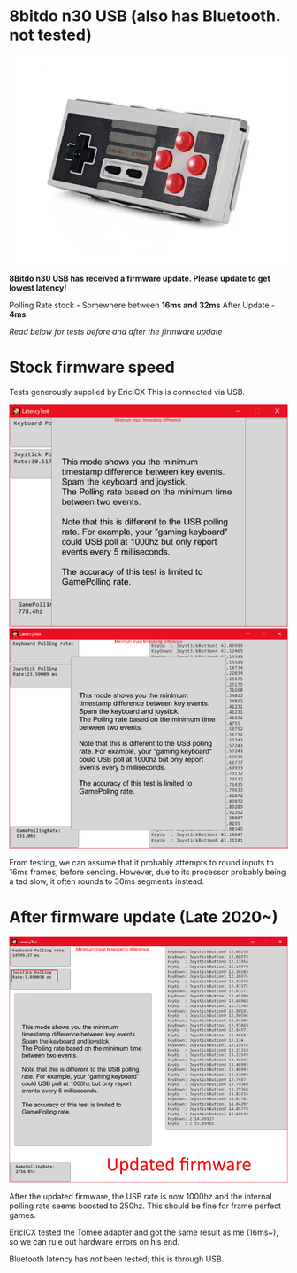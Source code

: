 8bitdo n30 USB (also has Bluetooth. not tested)
===
![image](https://github.com/alex-ong/NESControllerReviews/raw/master/USB/8bitdo_N30/images/face.png)

**8Bitdo n30 USB has received a firmware update. Please update to get lowest latency!**

Polling Rate stock - Somewhere between **16ms and 32ms**
After Update - **4ms**

*Read below for tests before and after the firmware update*

Stock firmware speed
===


Tests generously supplied by EricICX
This is connected via USB.

![image](https://github.com/alex-ong/NESControllerReviews/raw/master/USB/8bitdo_N30/images/test1.png)
![image](https://github.com/alex-ong/NESControllerReviews/raw/master/USB/8bitdo_N30/images/test2.png)

From testing, we can assume that it probably attempts to round inputs to 16ms frames, before sending. 
However, due to its processor probably being a tad slow, it often rounds to 30ms segments instead.

After firmware update (Late 2020~)
===
![image](https://github.com/alex-ong/NESControllerReviews/raw/master/USB/8bitdo_N30/images/test3.png)

After the updated firmware, the USB rate is now 1000hz and the internal polling rate seems boosted to 250hz.
This should be fine for frame perfect games.

EricICX tested the Tomee adapter and got the same result as me (16ms~), so we can rule out hardware 
errors on his end.

Bluetooth latency has *not* been tested; this is through USB.

